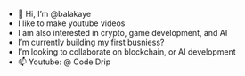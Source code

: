 - 👋 Hi, I’m @balakaye
- I like to make youtube videos
- I am also interested in crypto, game development, and AI
- I’m currently building my first busniess?
- I’m looking to collaborate on blockchain, or AI development
- 📫 Youtube: @ Code Drip

<!---
balakaye/balakaye is a ✨ special ✨ repository because its `README.md` (this file) appears on your GitHub profile.
You can click the Preview link to take a look at your changes.
--->
